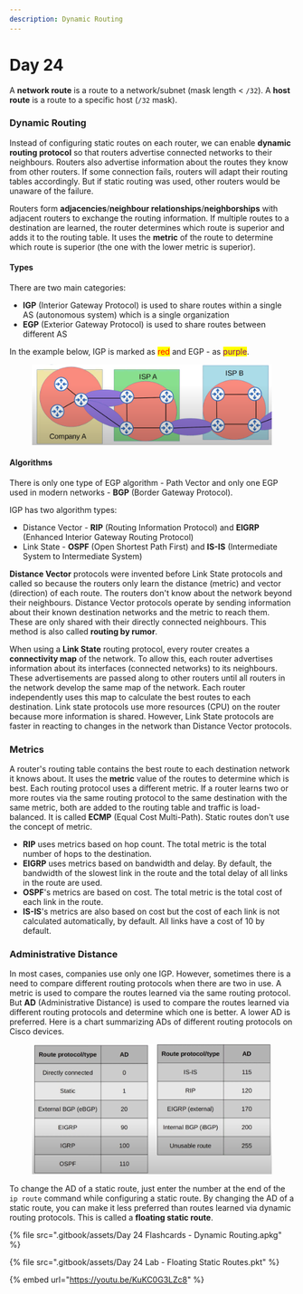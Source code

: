 ```yaml
---
description: Dynamic Routing
---
```


# Day 24

A **network route** is a route to a network/subnet (mask length < `/32`). A **host route** is a route to a specific host (`/32` mask).&#x20;

### Dynamic Routing

Instead of configuring static routes on each router, we can enable **dynamic routing protocol** so that routers advertise connected networks to their neighbours. Routers also advertise information about the routes they know from other routers. If some connection fails, routers will adapt their routing tables accordingly. But if static routing was used, other routers would be unaware of the failure.

Routers form **adjacencies**/**neighbour relationships**/**neighborships** with adjacent routers to exchange the routing information. If multiple routes to a destination are learned, the router determines which route is superior and adds it to the routing table. It uses the **metric** of the route to determine which route is superior (the one with the lower metric is superior).

#### Types

There are two main categories:

* **IGP** (Interior Gateway Protocol) is used to share routes within a single AS (autonomous system) which is a single organization
* **EGP** (Exterior Gateway Protocol) is used to share routes between different AS

In the example below, IGP is marked as <mark style="color:red;">red</mark> and EGP - as <mark style="color:purple;">purple</mark>.

<figure><img src=".gitbook/assets/image (125).png" alt="igp and egp example" width="563"><figcaption></figcaption></figure>

#### Algorithms

There is only one type of EGP algorithm - Path Vector and only one EGP used in modern networks - **BGP** (Border Gateway Protocol).

IGP has two algorithm types:

* Distance Vector - **RIP** (Routing Information Protocol) and **EIGRP** (Enhanced Interior Gateway Routing Protocol)
* Link State - **OSPF** (Open Shortest Path First) and **IS-IS** (Intermediate System to Intermediate System)

**Distance Vector** protocols were invented before Link State protocols and called so because the routers only learn the distance (metric) and vector (direction) of each route. The routers don't know about the network beyond their neighbours. Distance Vector protocols operate by sending information about their known destination networks and the metric to reach them. These are only shared with their directly connected neighbours. This method is also called **routing by rumor**.

When using a **Link State** routing protocol, every router creates a **connectivity map** of the network. To allow this, each router advertises information about its interfaces (connected networks) to its neighbours. These advertisements are passed along to other routers until all routers in the network develop the same map of the network. Each router independently uses this map to calculate the best routes to each destination. Link state protocols use more resources (CPU) on the router because more information is shared. However, Link State protocols are faster in reacting to changes in the network than Distance Vector protocols.

### Metrics

A router's routing table contains the best route to each destination network it knows about.  It uses the **metric** value of the routes to determine which is best. Each routing protocol uses a different metric. If a router learns two or more routes via the same routing protocol to the same destination with the same metric, both are added to the routing table and traffic is load-balanced. It is called **ECMP** (Equal Cost Multi-Path). Static routes don't use the concept of metric.

* **RIP** uses metrics based on hop count. The total metric is the total number of hops to the destination.
* **EIGRP** uses metrics based on bandwidth and delay. By default, the bandwidth of the slowest link in the route and the total delay of all links in the route are used.
* **OSPF**'s metrics are based on cost. The total metric is the total cost of each link in the route.
* **IS-IS**'s metrics are also based on cost but the cost of each link is not calculated automatically, by default. All links have a cost of 10 by default.&#x20;

### Administrative Distance

In most cases, companies use only one IGP. However, sometimes there is a need to compare different routing protocols when there are two in use. A metric is used to compare the routes learned via the same routing protocol. But **AD** (Administrative Distance) is used to compare the routes learned via different routing protocols and determine which one is better. A lower AD is preferred. Here is a chart summarizing ADs of different routing protocols on Cisco devices.

<figure><img src=".gitbook/assets/image (126).png" alt="routing protocol ADs" width="563"><figcaption></figcaption></figure>

To change the AD of a static route, just enter the number at the end of the `ip route` command while configuring a static route. By changing the AD of a static route, you can make it less preferred than routes learned via dynamic routing protocols. This is called a **floating static route**.

{% file src=".gitbook/assets/Day 24 Flashcards - Dynamic Routing.apkg" %}

{% file src=".gitbook/assets/Day 24 Lab - Floating Static Routes.pkt" %}

{% embed url="https://youtu.be/KuKC0G3LZc8" %}
